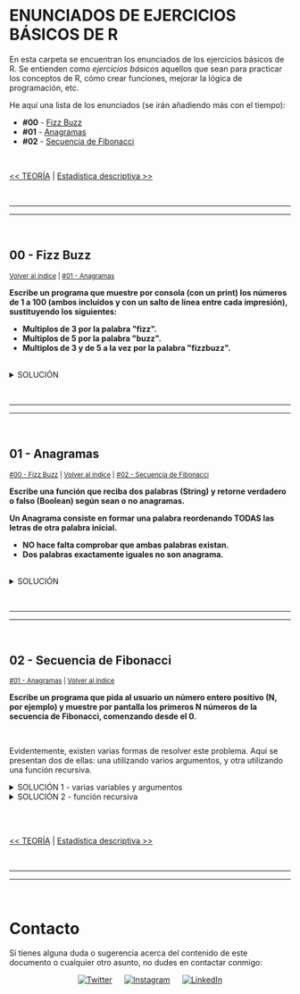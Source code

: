 # ENUNCIADOS DE EJERCICIOS BÁSICOS DE R

En esta carpeta se encuentran los enunciados de los ejercicios básicos de R. Se entienden como *ejercicios básicos* aquellos que sean para practicar los conceptos de R, cómo crear funciones, mejorar la lógica de programación, etc.

<p id="indice">He aquí una lista de los enunciados (se irán añadiendo más con el tiempo):</p>

* **#00** - [Fizz Buzz](#00---fizz-buzz)
* **#01** - [Anagramas](#01---anagramas)
* **#02** - [Secuencia de Fibonacci](#02---secuencia-de-fibonacci)

<br>

[<< TEORÍA](../../TEORIA/) | [Estadística descriptiva >>](../02-estadistica-descriptiva/)


<br><hr>
<hr><br>


## 00 - Fizz Buzz

<sub>[Volver al índice](#indice) | [#01 - Anagramas](#01---anagramas)</sub>

**Escribe un programa que muestre por consola (con un print) los números de 1 a 100 (ambos incluidos y con un salto de línea entre cada impresión), sustituyendo los siguientes:**

* **Multiplos de 3 por la palabra "fizz".**
* **Multiplos de 5 por la palabra "buzz".**
* **Multiplos de 3 y de 5 a la vez por la palabra "fizzbuzz".**

<br>

<details>
<summary>SOLUCIÓN</summary>
<p>

```r
for(i in 1:100){
    if(i %% 3 == 0 & i %% 5 == 0) print("fizzbuzz")
    else if(i %% 3 == 0) print("fizz")
    else if(i %% 5 == 0) print("buzz")
    else print(i)
}
```

</p>
<p>
    <a href="https://github.com/nlarrea/R-desde-cero/blob/main/EJERCICIOS/01-ejercicios-basicos/00-fizzbuzz.R">
        Verlo en el repositorio
    </a>
</p>
</details>


<br><hr>
<hr><br>


## 01 - Anagramas

<sub>[#00 - Fizz Buzz](#00---fizz-buzz) | [Volver al índice](#indice) | [#02 - Secuencia de Fibonacci](#02---secuencia-de-fibonacci)</sub>


**Escribe una función que reciba dos palabras (String) y retorne verdadero o falso (Boolean) según sean o no anagramas.**

**Un Anagrama consiste en formar una palabra reordenando TODAS las letras de otra palabra inicial.**

* **NO hace falta comprobar que ambas palabras existan.**
* **Dos palabras exactamente iguales no son anagrama.**

<br>

<details>
<summary>SOLUCIÓN</summary>
<p>

```r
isAnagram <- function(str1 = "", str2 = ""){
    if(length(str1) != length(str2)) return(FALSE) # si no tienen la misma longitud, no son anagramas
    if(tolower(str1) == tolower(str2)) return(FALSE) # si son iguales, no son anagramas
  
    # install.packages("gtools") # quitar el comentario si no se tiene instalado el paquete
    library(gtools) # activar la librería

    # crear listas con las letras de cada palabra ordenadas alfabéticamente
    list1 <- c(mixedsort(strsplit(tolower(str1), "")[[1]]))
    list2 <- c(mixedsort(strsplit(tolower(str2), "")[[1]]))

    # comparar cada letra de cada palabra
    for(i in 1:nchar(str1)){
      if(list1[i] != list2[i]) return(FALSE) # si alguna letra es diferente, no son anagramas
    }

    return(TRUE) # si llega hasta aquí, son anagramas
}

# pruebas de que el código funciona
print(isAnagram("mora", "roma")) # TRUE
print(isAnagram("pose", "rose")) # FALSE
print(isAnagram("hello", "world")) # FALSE
print(isAnagram("hello", "olleh")) # TRUE
```

</p>
<p>
    <a href="https://github.com/nlarrea/R-desde-cero/blob/main/EJERCICIOS/01-ejercicios-basicos/01-anagrama.R">
        Verlo en el repositorio
    </a>
</p>
</details>


<br><hr>
<hr><br>


## 02 - Secuencia de Fibonacci

<sub>[#01 - Anagramas](#01---anagramas) | [Volver al índice](#indice)</sub>

**Escribe un programa que pida al usuario un número entero positivo (N, por ejemplo) y muestre por pantalla los primeros N números de la secuencia de Fibonacci, comenzando desde el 0.**

<br>

Evidentemente, existen varias formas de resolver este problema. Aquí se presentan dos de ellas: una utilizando varios argumentos, y otra utilizando una función recursiva.

<details>
<summary>SOLUCIÓN 1 - varias variables y argumentos</summary>
<p>

```r
# función que retorna los números
fib <- function(i, f1, f2){
    if(i == 0) return(0)
    else if(i == 1) return(1)
    return(f1 + f2)
}

# inicialización de variables
fib1 <- 0
fib2 <- 0
i <- 0

# solicitud de número al usuario
num <- readline(prompt = "Introduce un número entero: ")

# bucle para imprimir los "num" primeros números de Fibonacci
while(i < num){
    actualFib <- fib(i, fib1, fib2) # llamada a la función
    print(actualFib) # imprime el número Fibonacci
    # actualización de variables
    fib2 <- fib1
    fib1 <- actualFib
    i <- i + 1
}
```

</p>
<p>
    <a href="https://github.com/nlarrea/R-desde-cero/blob/main/EJERCICIOS/01-ejercicios-basicos/02-secuencia-fibonacci.R">
        Verlo en el repositorio
    </a>
</p>
</details>
<details>
<summary>SOLUCIÓN 2 - función recursiva</summary>
<p>

```r
# función recursiva
fib <- function(n) {
    if (n == 1) return(0)
    else if(n == 2) return(1)
    return(fib(n - 1) + fib(n - 2))
}

# solicitud de número al usuario
num <- readline(prompt = "Introduce un número entero: ")

for(i in 1:num){
    actualFib <- fib(i) # llamada a la función
    print(actualFib) # imprimir los números
}
```

</p>
</details>

<br><br>


[<< TEORÍA](../../TEORIA/) | [Estadística descriptiva >>](../02-estadistica-descriptiva/)




<br><hr>
<hr><br>


# Contacto

Si tienes alguna duda o sugerencia acerca del contenido de este documento o cualquier otro asunto, no dudes en contactar conmigo:

<div align="center">

[![Twitter](https://img.shields.io/badge/Twitter-@nlarrea__-1DA1F2?style=flat-square&logo=Twitter&logoColor=white&labelColor=181717&label)](https://twitter.com/nlarrea_) &emsp;
[![Instagram](https://img.shields.io/badge/Instagram-@n.loust-E4405F?style=flat-square&logo=Instagram&logoColor=white&labelColor=181717&label)](https://www.instagram.com/n.loust/) &emsp;
[![LinkedIn](https://img.shields.io/badge/LinkedIn-Naia%20Larrea-0A66C2?style=flat-square&logo=LinkedIn&logoColor=white&labelColor=181717&label)](https://www.linkedin.com/in/naia-larrea/)
 
</div>
